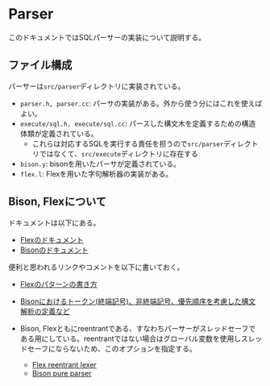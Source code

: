 # Parser

このドキュメントではSQLパーサーの実装について説明する。

## ファイル構成
パーサーは`src/parser`ディレクトリに実装されている。

- `parser.h, parser.cc`: パーサの実装がある。外から使う分にはこれを使えばよい。
- `execute/sql.h, execute/sql.cc`: パースした構文木を定義するための構造体類が定義されている。
    - これらは対応するSQLを実行する責任を担うので`src/parser`ディレクトリではなくて、`src/execute`ディレクトリに存在する
- `bison.y`: bisonを用いたパーサが定義されている。
- `flex.l`: Flexを用いた字句解析器の実装がある。

## Bison, Flexについて

ドキュメントは以下にある。
- [Flexのドキュメント](https://westes.github.io/flex/manual/index.html#Top)
- [Bisonのドキュメント](https://www.gnu.org/software/bison/manual/bison.html)

便利と思われるリンクやコメントを以下に書いておく。

- [Flexのパターンの書き方](https://westes.github.io/flex/manual/Patterns.html#Patterns)

- [Bisonにおけるトークン(終端記号)、非終端記号、優先順序を考慮した構文解析の定義など](https://www.gnu.org/software/bison/manual/bison.html#Decl-Summary)

- Bison, Flexともにreentrantである、すなわちパーサーがスレッドセーフである用にしている。reentrantではない場合はグローバル変数を使用しスレッドセーフにならないため、このオプションを指定する。
    - [Flex reentrant lexer](https://westes.github.io/flex/manual/Reentrant.html#Reentrant)
    - [Bison pure parser](https://www.gnu.org/software/bison/manual/bison.html#Pure-Decl)


